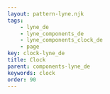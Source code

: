 ```yaml
---
layout: pattern-lyne.njk
tags: 
    - lyne_de
    - lyne_components_de
    - lyne_components_clock_de
    - page
key: clock-lyne_de
title: Clock
parent: components-lyne_de
keywords: clock
order: 90
---
```

